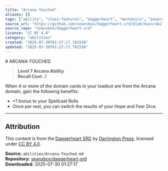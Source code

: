 ```yaml
---
title: "Arcana Touched"
aliases: []
tags: ["ability", "class-features", "daggerheart", "mechanics", "powers", "reference", "srd", "ttrpg"]
source_url: "https://github.com/seansbox/daggerheart-srd/blob/main/abilities/Arcana-Touched.md"
source_repo: "seansbox/daggerheart-srd"
license: "CC BY 4.0"
category: "abilities"
created: "2025-07-30T01:27:17.781550"
updated: "2025-07-30T01:27:17.781550"
---
```


﻿# ARCANA-TOUCHED

> **Level 7 Arcana Ability**  
> **Recall Cost:** 2

When 4 or more of the domain cards in your loadout are from the Arcana domain, gain the following benefits:

- +1 bonus to your Spellcast Rolls
- Once per rest, you can switch the results of your Hope and Fear Dice.

---

## Attribution

This content is from the [Daggerheart SRD](https://github.com/seansbox/daggerheart-srd/blob/main/abilities/Arcana-Touched.md) by [Darrington Press](https://darringtonpress.com/), licensed under [CC BY 4.0](https://creativecommons.org/licenses/by/4.0/).

**Source:** `abilities/Arcana-Touched.md`  
**Repository:** [seansbox/daggerheart-srd](https://github.com/seansbox/daggerheart-srd)  
**Downloaded:** 2025-07-30 01:27:17

